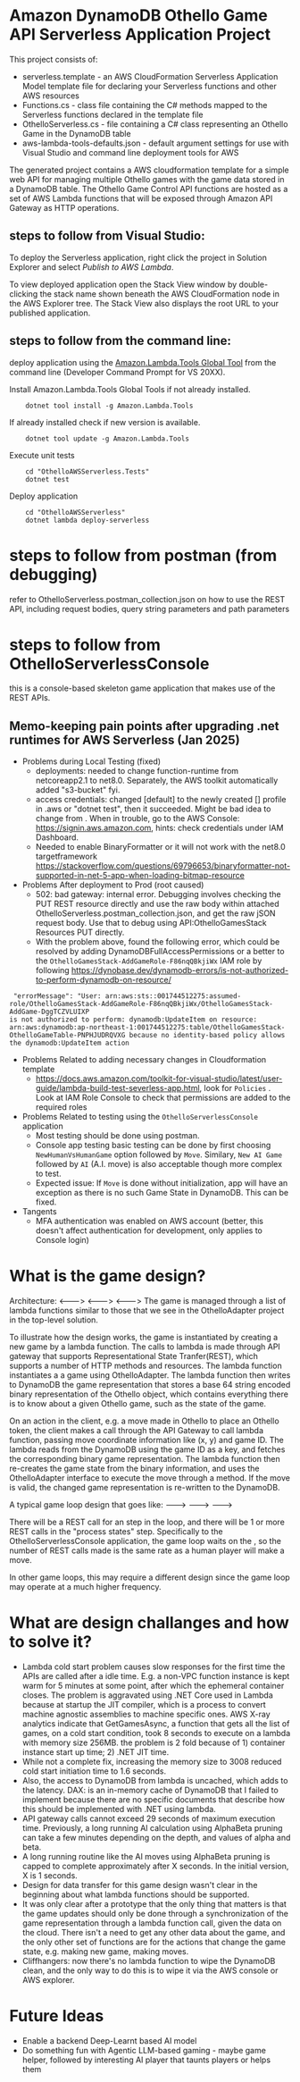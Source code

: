 # Amazon DynamoDB Othello Game API Serverless Application Project

This project consists of:
* serverless.template - an AWS CloudFormation Serverless Application Model template file for declaring your Serverless functions and other AWS resources
* Functions.cs - class file containing the C# methods mapped to the Serverless functions declared in the template file
* OthelloServerless.cs - file containing a C# class representing an Othello Game in the DynamoDB table
* aws-lambda-tools-defaults.json - default argument settings for use with Visual Studio and command line deployment tools for AWS

The generated project contains a AWS cloudformation template for a simple web API for managing multiple Othello games with the game data stored in a DynamoDB table. 
The Othello Game Control API functions are hosted as a set of AWS Lambda functions that will be exposed through Amazon API Gateway as HTTP operations.

## steps to follow from Visual Studio:

To deploy the Serverless application, right click the project in Solution Explorer and select *Publish to AWS Lambda*.

To view deployed application open the Stack View window by double-clicking the stack name shown beneath the AWS CloudFormation node in the AWS Explorer tree. The Stack View also displays the root URL to your published application.

## steps to follow from the command line:

deploy application using the [Amazon.Lambda.Tools Global Tool](https://github.com/aws/aws-extensions-for-dotnet-cli#aws-lambda-amazonlambdatools) from the command line (Developer Command Prompt for VS 20XX).

Install Amazon.Lambda.Tools Global Tools if not already installed.
```
    dotnet tool install -g Amazon.Lambda.Tools
```

If already installed check if new version is available.
```
    dotnet tool update -g Amazon.Lambda.Tools
```

Execute unit tests
```
    cd "OthelloAWSServerless.Tests"
    dotnet test
```

Deploy application
```
    cd "OthelloAWSServerless"
    dotnet lambda deploy-serverless
```

# steps to follow from postman (from debugging)
refer to OthelloServerless.postman_collection.json on how to use the REST API, including request bodies, query string parameters and path parameters

# steps to follow from OthelloServerlessConsole
this is a console-based skeleton game application that makes use of the REST APIs.

## Memo-keeping pain points after upgrading .net runtimes for AWS Serverless (Jan 2025)
* Problems during Local Testing (fixed)
  * deployments: needed to change function-runtime from netcoreapp2.1 to net8.0. Separately, the AWS toolkit automatically added "s3-bucket" fyi.
  * access credentials: changed [default] to the newly created [<user>] profile in .aws or "dotnet test", then it succeeded. Might be bad idea to change from <default>. When in trouble, go to the AWS Console: https://signin.aws.amazon.com, hints: check credentials under IAM Dashboard.
  * Needed to enable BinaryFormatter or it will not work with the net8.0 targetframework https://stackoverflow.com/questions/69796653/binaryformatter-not-supported-in-net-5-app-when-loading-bitmap-resource
* Problems After deployment to Prod (root caused)
  * 502: bad gateway: internal error. Debugging involves checking the PUT REST resource directly and use the raw body within attached OthelloServerless.postman_collection.json, and get the raw jSON request body. Use that to debug using API:OthelloGamesStack Resources PUT directly.
  * With the problem above, found the following error, which could be resolved by adding DynamoDBFullAccessPermissions or a better to the `OthelloGamesStack-AddGameRole-F86nqQBkjiWx` IAM role by following https://dynobase.dev/dynamodb-errors/is-not-authorized-to-perform-dynamodb-on-resource/
 ```
  "errorMessage": "User: arn:aws:sts::001744512275:assumed-role/OthelloGamesStack-AddGameRole-F86nqQBkjiWx/OthelloGamesStack-AddGame-DggTCZVLUIXP 
 is not authorized to perform: dynamodb:UpdateItem on resource: arn:aws:dynamodb:ap-northeast-1:001744512275:table/OthelloGamesStack-OthelloGameTable-PNPHJUDRQVXG because no identity-based policy allows the dynamodb:UpdateItem action
 ```
* Problems Related to adding necessary changes in Cloudformation template
  * https://docs.aws.amazon.com/toolkit-for-visual-studio/latest/user-guide/lambda-build-test-severless-app.html, look for `Policies` . Look at IAM Role Console to check that permissions are added to the required roles
* Problems Related to testing using the `OthelloServerlessConsole` application
  * Most testing should be done using postman. 
  * Console app testing basic testing can be done by first choosing `NewHumanVsHumanGame` option followed by `Move`. Similary, `New AI Game` followed by `AI` (A.I. move) is also acceptable though more complex to test.
  * Expected issue: If `Move` is done without initialization, app will have an exception as there is no such Game State in DynamoDB. This can be fixed.
* Tangents
  * MFA authentication was enabled on AWS account (better, this doesn't affect authentication for development, only applies to Console login) 


# What is the game design?
Architecture:
    <game client> <---> <API gateway> <---> <Lambda> <---> <DynamoDB>
The game is managed through a list of lambda functions similar to those that we see in the OthelloAdapter project in the top-level solution.

To illustrate how the design works, the game is instantiated by creating a new game by a lambda function. 
The calls to lambda is made through API gateway that supports Representational State Tranfer(REST), which supports a number of HTTP methods and resources.
The lambda function instantiates a a game using OthelloAdapter.
The lambda function then writes to DynamoDB the game representation that stores a base 64 string encoded binary representation of the Othello object, which
contains everything there is to know about a given Othello game, such as the state of the game.

On an action in the client, e.g. a move made in Othello to place an Othello token, the client makes a call through the API Gateway to call lambda function,
passing move coordinate information like (x, y) and game ID. The lambda reads from the DynamoDB using the game ID as a key, and fetches the corresponding binary game representation.
The lambda function then re-creates the game state from the binary information, and uses the OthelloAdapter interface to execute the move through a method.
If the move is valid, the changed game representation is re-written to the DynamoDB.

A typical game loop design that goes like:
<update> ---> <render> ---> <process key input> ---> <process states>

There will be a REST call for an <update> step in the loop, and there will be 1 or more REST calls in the "process states" step.
Specifically to the OthelloServerlessConsole application, the game loop waits on the <process key input>, so the number of REST calls made is the same rate as a human player will make a move.

In other game loops, this may require a different design since the game loop may operate at a much higher frequency.

# What are design challanges and how to solve it?
* Lambda cold start problem causes slow responses for the first time the APIs are called after a idle time. E.g. a non-VPC function instance is kept warm for 5 minutes at some point, after which the ephemeral container closes. 
The problem is aggravated using .NET Core used in Lambda because at startup the JIT compiler, which is a process to convert machine agnostic assemblies to machine specific ones.
AWS X-ray analytics indicate that GetGamesAsync, a function that gets all the list of games, on a cold start condition, took 8 seconds to execute on a lambda with memory size 256MB.
the problem is 2 fold because of 1) container instance start up time; 2) .NET JIT time. 
 * While not a complete fix, increasing the memory size to 3008 reduced cold start initiation time to 1.6 seconds.
 * Also, the access to DynamoDB from lambda is uncached, which adds to the latency. DAX: is an in-memory cache of DynamoDB that I failed to implement because there are no specific documents that describe how this should be implemented with .NET using lambda.
* API gateway calls cannot exceed 29 seconds of maximum execution time. Previously, a long running AI calculation using AlphaBeta pruning can take a few minutes depending on the depth, and values of alpha and beta.
 * A long running routine like the AI moves using AlphaBeta pruning is capped to complete approximately after X seconds. In the initial version, X is 1 seconds.
* Design for data transfer for this game design wasn't clear in the beginning about what lambda functions should be supported.
 * It was only clear after a prototype that the only thing that matters is that the game updates should only be done through a synchronization of the game representation through a lambda function call, given the data on the cloud.
 There isn't a need to get any other data about the game, and the only other set of functions are for the actions that change the game state, e.g. making new game, making moves.
* Cliffhangers: now there's no lambda function to wipe the DynamoDB clean, and the only way to do this is to wipe it via the AWS console or AWS explorer.


# Future Ideas
* Enable a backend Deep-Learnt based AI model
* Do something fun with Agentic LLM-based gaming - maybe game helper, followed by interesting AI player that taunts players or helps them